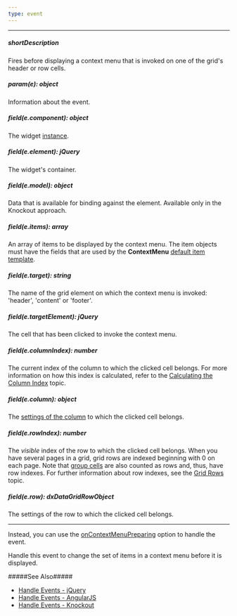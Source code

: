 ```yaml
---
type: event
---
```

---
##### shortDescription
Fires before displaying a context menu that is invoked on one of the grid's header or row cells.

##### param(e): object
Information about the event.

##### field(e.component): object
The widget <a href="/Documentation/16_1/ApiReference/UI_Widgets/dxDataGrid/Methods/#instance">instance</a>.

##### field(e.element): jQuery
The widget's container.

##### field(e.model): object
Data that is available for binding against the element. Available only in the Knockout approach.

##### field(e.items): array
An array of items to be displayed by the context menu. The item objects must have the fields that are used by the <b>ContextMenu</b> <a href="/Documentation/16_1/ApiReference/UI_Widgets/dxMenu/Default_Item_Template">default item template</a>.

##### field(e.target): string
The name of the grid element on which the context menu is invoked: 'header', 'content' or 'footer'.

##### field(e.targetElement): jQuery
The cell that has been clicked to invoke the context menu.

##### field(e.columnIndex): number
The current index of the column to which the clicked cell belongs. For more information on how this index is calculated, refer to the <a href="/Documentation/16_1/Guide/UI_Widgets/Data_Grid/Visual_Elements/#Grid_Columns/Calculating_the_Column_Index">Calculating the Column Index</a> topic.

##### field(e.column): object
The <a href="/Documentation/16_1/ApiReference/UI_Widgets/dxDataGrid/Configuration/columns/">settings of the column</a> to which the clicked cell belongs.

##### field(e.rowIndex): number
The <i>visible</i> index of the row to which the clicked cell belongs. When you have several pages in a grid, grid rows are indexed beginning with 0 on each page. Note that <a href="/Documentation/16_1/Guide/UI_Widgets/Data_Grid/Visual_Elements/#Group_Rows">group cells</a> are also counted as rows and, thus, have row indexes. For further information about row indexes, see the <a href="/Documentation/16_1/Guide/UI_Widgets/Data_Grid/Visual_Elements/#Grid_Rows">Grid Rows</a> topic.

##### field(e.row): dxDataGridRowObject
The settings of the row to which the clicked cell belongs.

---
Instead, you can use the [onContextMenuPreparing](/api-reference/10%20UI%20Widgets/dxDataGrid/1%20Configuration/onContextMenuPreparing.md '/Documentation/ApiReference/UI_Widgets/dxDataGrid/Configuration/#onContextMenuPreparing') option to handle the event.

Handle this event to change the set of items in a context menu before it is displayed.

#####See Also#####
- [Handle Events - jQuery](/concepts/10%20UI%20Widgets/0%20Basics/10%20Widget%20Basics%20-%20jQuery/15%20Handle%20Events.md '/Documentation/Guide/UI_Widgets/Basics/Widget_Basics_-_jQuery/#Handle_Events')
- [Handle Events - AngularJS](/concepts/10%20UI%20Widgets/0%20Basics/20%20Widget%20Basics%20-%20AngularJS/15%20Handle%20Events.md '/Documentation/Guide/UI_Widgets/Basics/Widget_Basics_-_AngularJS/#Handle_Events')
- [Handle Events - Knockout](/concepts/10%20UI%20Widgets/0%20Basics/25%20Widget%20Basics%20-%20Knockout/15%20Handle%20Events.md '/Documentation/Guide/UI_Widgets/Basics/Widget_Basics_-_Knockout/#Handle_Events')